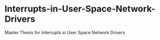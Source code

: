 # Interrupts-in-User-Space-Network-Drivers
Master Thesis for Interrupts in User Space Network Drivers
